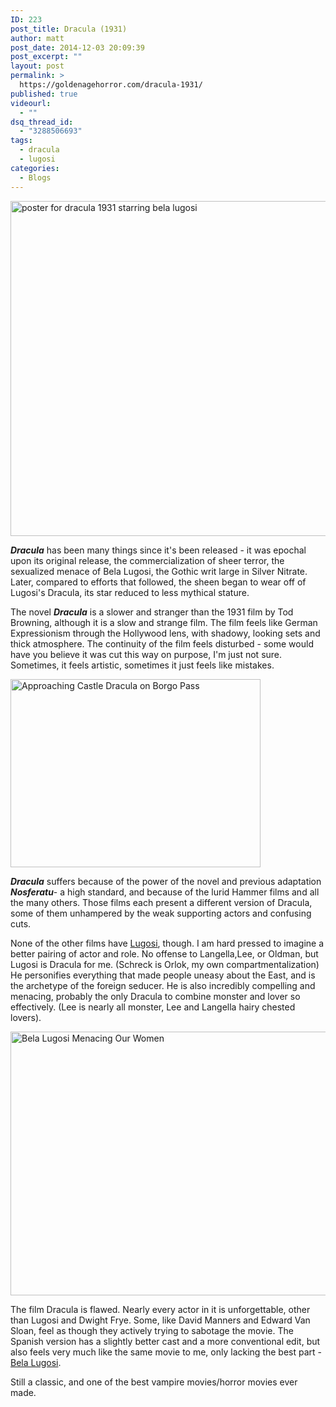 ```yaml
---
ID: 223
post_title: Dracula (1931)
author: matt
post_date: 2014-12-03 20:09:39
post_excerpt: ""
layout: post
permalink: >
  https://goldenagehorror.com/dracula-1931/
published: true
videourl:
  - ""
dsq_thread_id:
  - "3288506693"
tags:
  - dracula
  - lugosi
categories:
  - Blogs
---
```

<img class="alignnone size-large wp-image-225" src="http://goldenagehorror.com/wp-content/uploads/2014/12/dracula-1931-2-1024x812.jpg" alt="poster for dracula 1931 starring bela lugosi" width="676" height="536" />

<strong><em>Dracula</em></strong> has been many things since it's been released - it was epochal upon its original release, the commercialization of sheer terror, the sexualized menace of Bela Lugosi, the Gothic writ large in Silver Nitrate. Later, compared to efforts that followed, the sheen began to wear off of Lugosi's Dracula, its star reduced to less mythical stature.

<!--more-->

The novel <strong><em>Dracula</em></strong> is a slower and stranger than the 1931 film by Tod Browning, although it is a slow and strange film. The film feels like German Expressionism through the Hollywood lens, with shadowy, looking sets and thick atmosphere. The continuity of the film feels disturbed - some would have you believe it was cut this way on purpose, I'm just not sure. Sometimes, it feels artistic, sometimes it just feels like mistakes.

<img class="aligncenter size-full wp-image-226" src="http://goldenagehorror.com/wp-content/uploads/2014/12/dracula-matte-painting.jpg" alt="Approaching Castle Dracula on Borgo Pass" width="400" height="301" />

<strong><em>Dracula</em></strong> suffers because of the power of the novel and previous adaptation <strong><em>Nosferatu</em></strong>- a high standard, and because of the lurid Hammer films and all the many others. Those films each present a different version of Dracula, some of them unhampered by the weak supporting actors and confusing cuts.

None of the other films have <a title="Bela Lugosi" href="http://goldenagehorror.com/bela-lugosi/">Lugosi</a>, though. I am hard pressed to imagine a better pairing of actor and role. No offense to Langella,Lee, or Oldman, but Lugosi is Dracula for me. (Schreck is Orlok, my own compartmentalization) He personifies everything that made people uneasy about the East, and is the archetype of the foreign seducer. He is also incredibly compelling and menacing, probably the only Dracula to combine monster and lover so effectively. (Lee is nearly all monster, Lee and Langella hairy chested lovers).

<img class="alignnone size-large wp-image-227" src="http://goldenagehorror.com/wp-content/uploads/2014/12/Bela-Lugosi-Menacing-Our-Women-1024x640.jpg" alt="Bela Lugosi Menacing Our Women" width="676" height="422" />

The film Dracula is flawed. Nearly every actor in it is unforgettable, other than Lugosi and Dwight Frye. Some, like David Manners and Edward Van Sloan, feel as though they actively trying to sabotage the movie. The Spanish version has a slightly better cast and a more conventional edit, but also feels very much like the same movie to me, only lacking the best part - <a title="Bela Lugosi" href="http://goldenagehorror.com/bela-lugosi/">Bela Lugosi</a>.

Still a classic, and one of the best vampire movies/horror movies ever made.
